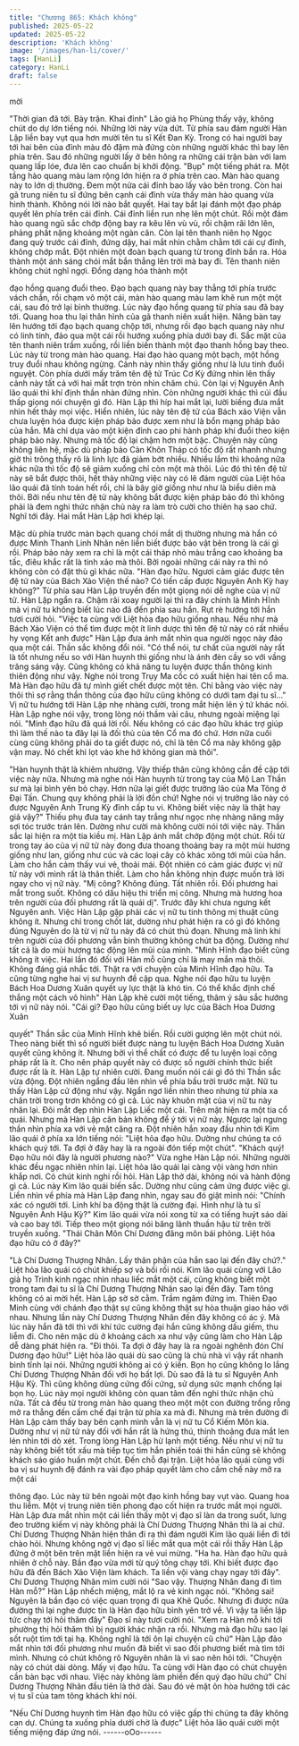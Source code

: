 ```yaml
---
title: "Chương 865: Khách không"
published: 2025-05-22
updated: 2025-05-22
description: 'Khách không'
image: '/images/han-li/cover/'
tags: [HanLi]
category: HanLi
draft: false
---
```


mời

"Thời gian đã tới. Bày trận. Khai đỉnh" Lão giả họ Phùng thấy vậy,
không chút do dự lớn tiếng nói.
Những lời này vừa dứt. Từ phía sau đám người Hàn Lập liền bay
vụt qua hơn mười tên tu sĩ Kết Đan Kỳ. Trong có hai người bay
tới hai bên của đỉnh màu đỏ đậm mà đứng còn những người khác
thì bay lên phía trên. Sau đó những người lấy ở bên hông ra
những cái trận bàn với lam quang lấp lóe, đưa lên cao chuẩn bị
khởi động.
"Bụp" một tiếng phát ra. Một tầng hào quang màu lam rộng lớn
hiện ra ở phía trên cao.
Màn hào quang này to lớn dị thường. Đem một nửa cái đỉnh bao
lấy vào bên trong.
Còn hai gã trung niên tu sĩ đứng bên cạnh cái đỉnh vừa thấy màn
hào quang vừa hình thành. Không nói lời nào bắt quyết. Hai tay
bắt lại đánh một đạo pháp quyết lên phía trên cái đỉnh.
Cái đỉnh liền run nhẹ lên một chút. Rồi một đám hào quang ngũ
sắc chớp động bay ra kêu lên vù vù, rồi chậm rãi lớn lên, phảng
phất nặng khoảng một ngàn cân.
Còn lại tên thanh niên họ Ngọc đang quỳ trước cái đỉnh, đứng
dậy, hai mắt nhìn chằm chằm tới cái cự đỉnh, không chớp mắt.
Đột nhiên một đoàn bạch quang từ trong đỉnh bắn ra. Hóa thành
một ánh sáng chói mắt bắn thẳng lên trời mà bay đi.
Tên thanh niên không chút nghĩ ngợi. Đồng dạng hóa thành một

đạo hồng quang đuổi theo.
Đạo bạch quang này bay thẳng tới phía trước vách chắn, rồi
chạm vô một cái, màn hào quang màu lam khẽ run một một cái,
sau đó trở lại bình thường. Lúc này đạo hồng quang từ phía sau
đã bay tới. Quang hoa thu lại thân hình của gã thanh niên xuất
hiện. Nâng bàn tay lên hướng tới đạo bạch quang chộp tới,
nhưng rồi đạo bạch quang này như có linh tính, đảo qua một cái
rồi hướng xuống phía dưới bay đi. Sắc mặt của tên thanh niên
trầm xuống, rồi liền biến thành một đạo thanh hồng bay theo.
Lúc này từ trong màn hào quang. Hai đạo hào quang một bạch,
một hồng truy đuổi nhau không ngừng. Cảnh này nhìn thấy giống
như là lưu tinh đuổi nguyệt.
Còn phía dưới mấy trăm tên đệ tử Trúc Cơ Kỳ đứng nhìn lên thấy
cảnh này tất cả với hai mắt trợn tròn nhìn chăm chú. Còn lại vị
Nguyên Anh lão quái thì khí định thần nhàn đứng nhìn. Còn
những người khác thì cúi đầu thấp giọng nói chuyện gì đó.
Hàn Lập thì híp hai mắt lại, lười biếng đưa mắt nhìn hết thảy mọi
việc.
Hiển nhiên, lúc này tên đệ tử của Bách xảo Viện vẫn chưa luyện
hóa được kiện pháp bảo được xem như là bổn mạng pháp bảo
của hắn. Mà chỉ dựa vào một kiện đỉnh cao phi hành pháp khí
đuổi theo kiện pháp bảo này. Nhưng mà tốc độ lại chậm hơn một
bậc.
Chuyện này cũng không liên hệ, mặc dù pháp bảo Càn Khôn
Tháp có tốc độ rất nhanh nhưng giờ thì trông thấy rõ là linh lực đã
giảm bớt nhiều. Nhiều lắm thì khoảng nữa khác nữa thì tốc độ sẽ
giảm xuống chỉ còn một mà thôi. Lúc đó thì tên đệ tử này sẽ bắt
được thôi, hết thảy những việc này có lẽ đám người của Liệt hỏa
lão quái đã tính toán hết rồi, chỉ là bây giờ giống như như là biểu
diên mà thôi. Bởi nếu như tên đệ tử này không bắt được kiện
pháp bảo đó thì không phải là đem nghi thức nhận chủ này ra làm
trò cười cho thiên hạ sao chứ.
Nghĩ tới đây. Hai mắt Hàn Lập hơi khép lại.

Mặc dù phía trước màn bạch quang chói mắt dị thường nhưng
mà hắn có được Minh Thanh Linh Nhãn nên liền biết được bảo
vật bên trong là cái gì rồi.
Pháp bảo này xem ra chỉ là một cái tháp nhỏ màu trắng cao
khoảng ba tấc, điêu khắc rất là tinh xảo mà thôi. Bởi ngoài những
cái này ra thì nó không còn có đặt thù gì khác nữa.
"Hàn đạo hữu. Ngươi cảm giác được tên đệ tử này của Bách Xảo
Viện thế nào? Có tiến cấp được Nguyên Anh Kỳ hay không?" Từ
phía sau Hàn Lập truyền đến một giọng nói dễ nghe của vị nữ tử.
Hàn Lập ngẩn ra. Chậm rãi xoay người lại thì ra đây chính là Minh
Hĩnh mà vị nữ tu không biết lúc nào đã đến phía sau hắn. Rụt rè
hướng tới hắn tươi cười hỏi.
"Việc ta cùng với Liệt hỏa đạo hữu giống nhau. Nếu như mà Bách
Xảo Viện có thể tìm được một ít linh dược thì tên đệ tử này có rất
nhiều hy vọng Kết anh được" Hàn Lập đưa ánh mắt nhìn qua
người ngọc này đảo qua một cái. Thần sắc không đổi nói.
"Có thể nói, tư chất của người này rất là tốt nhưng nếu so với Hàn
huynh thì giống như là ánh đèn cầy so với vầng trăng sáng vậy.
Cũng không có khả năng tu luyện được thần thông kinh thiên
động như vậy. Nghe nói trong Trụy Ma cốc có xuất hiện hai tên cổ
ma. Mà Hàn đạo hữu đã tự mình giết chết được một tên. Chỉ bằng
vào việc này thôi thì sợ rằng thần thông của đạo hữu cũng không
có dưới tam đại tu sĩ..." Vị nữ tu hướng tới Hàn Lập nhẹ nhàng
cười, trong mắt hiện lên ý tứ khác nói.
Hàn Lập nghe nói vậy, trong lòng nói thầm vài câu, nhưng ngoài
miệng lại nói.
"Minh đạo hữu đã quá lời rồi. Nếu không có các đạo hữu khác trợ
giúp thì làm thế nào ta đây lại là đối thủ của tên Cổ ma đó chứ.
Hơn nữa cuối cùng cũng không phải do ta giết được nó, chỉ là tên
Cổ ma này không gặp vận may. Nó chết khi lọt vào khe hở không
gian mà thôi".

"Hàn huynh thật là khiêm nhường. Vậy thiếp thân cũng không cần
đề cập tới việc này nữa. Nhưng mà nghe nói Hàn huynh từ trong
tay của Mộ Lan Thần sư mà lại bình yên bỏ chạy. Hơn nữa lại giết
được trưởng lão của Ma Tông ở Đại Tấn. Chung quy không phải
là lời đồn chứ!
Nghe nói vị trưởng lão này có được Nguyên Anh Trung Kỳ đỉnh
cấp tu vi. Không biết việc này là thật hay giả vậy?" Thiếu phụ đưa
tay cánh tay trắng như ngọc nhẹ nhàng nâng mây sợi tóc trước
trán lên. Dường như cười mà không cười nói tới việc này. Thần
sắc lại hiện ra một tia kiều mị.
Hàn Lập ánh mắt chớp động một chút. Rồi từ trong tay áo của vị
nữ tử này đong đưa thoang thoảng bay ra một mùi hương giống
như lan, giống như cúc và các loại cây cỏ khác xông tới mũi của
hắn. Làm cho hắn cảm thấy vui vẻ, thoải mái. Đột nhiên có cảm
giác được vị nữ tử này với mình rất là thân thiết. Làm cho hắn
không nhịn được muốn trả lời ngay cho vị nữ này.
"Mị công? Không đúng. Tất nhiên rồi. Đối phương hai mắt trong
suốt. Không có dấu hiệu thi triển mị công. Nhưng mà hương hoa
trên người của đối phương rất là quái dị".
Trước đây khi chưa ngưng kết Nguyên anh. Việc Hàn Lập gặp
phải các vị nữ tu tinh thông mị thuật cũng không ít. Nhưng chỉ
trong chốt lát, dường như phát hiện ra có gì đó không đúng
Nguyên do là từ vị nữ tu này đã có chút thủ đoạn. Nhưng mà linh
khí trên người của đối phương vẫn bình thường không chút ba
động. Dường như tất cả là do mùi hương tác động lên mũi của
mình.
"Minh Hĩnh đạo biết cũng không ít việc. Hai lần đó đối với Hàn mỗ
cũng chỉ là may mắn mà thôi. Không đáng giá nhắc tới. Thật ra
với chuyện của Minh Hĩnh đạo hữu. Ta cũng từng nghe hai vị sư
huynh đề cập qua. Nghe nói đạo hữu tu luyện Bách Hoa Dương
Xuân quyết uy lực thật là khó tin. Có thể khắc định chế thắng một
cách vô hình" Hàn Lập khẽ cười một tiếng, thâm ý sâu sắc hướng
tới vị nữ này nói.
"Cái gì? Đạo hữu cũng biết uy lực của Bách Hoa Dương Xuân

quyết" Thần sắc của Minh Hĩnh khẽ biến. Rồi cười gượng lên một
chút nói. Theo nàng biết thì số người biết được nàng tu luyện
Bách Hoa Dương Xuân quyết cũng không ít. Nhưng bởi vì thể
chất có được để tu luyện loại công pháp rất là ít. Cho nên pháp
quyết này có được số người chính thức biết được rất là ít.
Hàn Lập tự nhiên cười. Đang muốn nói cái gì đó thì Thần sắc vừa
động. Đột nhiên ngẩng đầu lên nhìn về phía bầu trời trước mặt.
Nữ tu thấy Hàn Lập cử động như vậy. Ngẩn ngơ liền nhìn theo
nhưng từ phía xa chân trời trong trơn không có gì cả.
Lúc này khuôn mặt của vị nữ tu này nhăn lại. Đôi mắt đẹp nhìn
Hàn Lập Liếc một cái. Trên mặt hiện ra một tia cổ quái.
Nhưng mà Hàn Lập căn bản không để ý tới vị nữ này. Ngược lại
ngưng thần nhìn phía xa với vẻ mặt căng ra. Đột nhiên hắn xoay
đầu nhìn tới Kim lão quái ở phía xa lớn tiếng nói:
"Liệt hỏa đạo hữu. Dường như chúng ta có khách quý tới. Ta đợi ở
đây hay là ra ngoài đón tiếp một chút".
"Khách quý! Đạo hữu nói đây là người phương nào?" Vừa nghe
Hàn Lập nói. Những người khác đều ngạc nhiên nhìn lại. Liệt hỏa
lão quái lại càng vội vàng hơn nhìn khắp nơi. Có chút kinh nghi rồi
hỏi.
Hàn Lập thở dài, không nói và hành động gì cả. Lúc này Kim lão
quái biến sắc. Dường như cũng cảm ứng được việc gì. Liền nhìn
về phía mà Hàn Lập đang nhìn, ngay sau đó giật mình nói:
"Chính xác có người tới. Linh khí ba động thật là cường đại. Hình
như là tu sĩ Nguyên Anh Hậu Kỳ?"
Kim lão quái vừa nói xong từ xa có tiếng huýt sáo dài và cao bay
tới. Tiếp theo một giọng nói băng lãnh thuần hậu từ trên trời
truyền xuống.
"Thái Chân Môn Chí Dương đăng môn bái phỏng. Liệt hỏa đạo
hữu có ở đây?"

"Là Chí Dương Thượng Nhân. Lấy thân phận của hắn sao lại đến
đây chứ?." Liệt hỏa lão quái có chút khiếp sợ và bối rối nói.
Kim lão quái cùng với Lão giả họ Trình kinh ngạc nhìn nhau liếc
mắt một cái, cũng không biết một trong tam đại tu sĩ là Chí Dương
Thượng Nhân sao lại đến đây. Tam tông không có ai mời hết.
Hàn Lập sờ sờ cằm. Trầm ngâm đứng im.
Thiên Đạo Minh cùng với chánh đạo thật sự cũng không thật sự
hòa thuận giao hảo với nhau. Nhưng lần này Chí Dương Thượng
Nhân đến đây không có ác ý. Mà lúc này hắn đã tới thì với khí tức
cường đại hắn cũng không dấu giếm, thu liễm đi. Cho nên mặc dù
ở khoảng cách xa như vậy cũng làm cho Hàn Lập dễ dàng phát
hiện ra.
"Đi thôi. Ta đợi ở đây hay là ra ngoài nghênh đón Chí Dương đạo
hữu!" Liệt hỏa lão quái dù sao cũng là chủ nhà vì vậy rất nhanh
bình tĩnh lại nói.
Những người không ai có ý kiến. Bọn họ cũng không lo lắng Chí
Dương Thượng Nhân đối với họ bất lợi.
Dù sao đã là tu sĩ Nguyên Anh Hậu Kỳ. Thì cũng không dùng
cứng đối cứng, sử dụng sức mạnh chống lại bọn họ.
Lúc này mọi người không còn quan tâm đến nghi thức nhận chủ
nữa. Tất cả đều từ trong màn hào quang theo một một con đường
trống rỗng mở ra thẳng đến cấm chế đại trận từ phía xa mà đi.
Nhưng mà trên đường đi Hàn Lập cảm thấy bay bên cạnh mình
vẫn là vị nữ tu Cổ Kiếm Môn kia. Dường như vị nữ tử này đối với
hắn rất là hứng thú, thỉnh thoảng đưa mắt len lén nhìn tới dò xét.
Trong lòng Hàn Lập hừ lạnh một tiếng. Nếu như vị nữ tu này
không biết tốt xấu mà tiếp tục tìm hắn phiền toái thì hắn cũng sẽ
không khách sáo giáo huấn một chút.
Đến chỗ đại trận. Liệt hỏa lão quái cùng với ba vị sư huynh đệ
đánh ra vài đạo pháp quyết làm cho cấm chế này mở ra một cái

thông đạo.
Lúc này từ bên ngoài một đạo kinh hồng bay vụt vào. Quang hoa
thu liễm. Một vị trung niên tiên phong đạo cốt hiện ra trước mắt
mọi người.
Hàn Lập đưa mắt nhìn một cái liền thấy một vị đạo sĩ làn da trong
suốt, lưng đeo trường kiếm vị này không phải là Chí Dương
Thượng Nhân thì là ai chứ.
Chí Dương Thượng Nhân hiện thân đi ra thì đám người Kim lão
quái liền đi tới chào hỏi. Nhưng không ngờ vị đạo sĩ liếc mắt qua
một cái rồi thấy Hàn Lập đứng ở một bên trên mặt liền hiện ra vẻ
vui mừng.
"Ha ha. Hàn đạo hữu quả nhiên ở chỗ này. Bần đạo vừa mới từ
quý tông chạy tới. Khi biết được đạo hữu đã đến Bách Xảo Viện
làm khách. Ta liền vội vàng chạy ngay tới đây".
Chí Dương Thượng Nhân mỉm cười nói
"Sao vậy. Thượng Nhân đang đi tìm Hàn mỗ?" Hàn Lập nhếch
miệng, mắt lộ ra vẻ kinh ngạc nói.
"Không sai! Nguyên là bần đạo có việc quan trọng đi qua Khê
Quốc. Nhưng đi được nữa đường thì lại nghe được tin là Hàn đạo
hữu bình yên trở về. Vì vậy ta liền lập tức chạy tới hỏi thăm đây"
Đạo sĩ này tươi cười nói.
"Xem ra Hàn mỗ khi tới phường thị hỏi thăm thì bị người khác
nhận ra rồi. Nhưng mà đạo hữu sao lại sốt ruột tìm tới tại hạ.
Không nghĩ là tới ôn lại chuyện cũ chứ" Hàn Lập đảo mắt nhìn tới
đối phương như muốn đã biết vì sao đối phương biết mà tìm tới
mình. Nhưng có chút không rõ Nguyên nhân là vì sao nên hỏi tới.
"Chuyện này có chút dài dòng. Mấy vị đạo hữu. Ta cùng với Hàn
đạo có chút chuyện cần bàn bạc với nhau. Việc này không làm
phiền đến quý đạo hữu chứ" Chí Dương Thượng Nhân đầu tiên là
thở dài. Sau đó vẻ mặt ôn hòa hướng tới các vị tu sĩ của tam tông
khách khí nói.

"Nếu Chí Dương huynh tìm Hàn đạo hữu có việc gấp thì chúng ta
đây không can dự. Chúng ta xuống phía dưới chờ là được" Liệt
hỏa lão quái cười một tiếng miệng đáp ứng nói.
------oOo------
